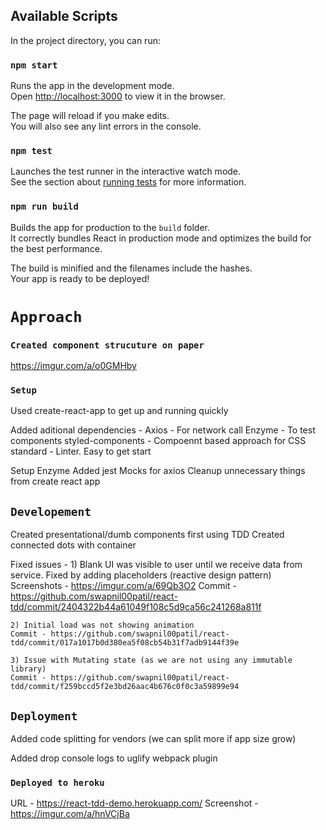 ## Available Scripts

In the project directory, you can run:

### `npm start`

Runs the app in the development mode.<br>
Open [http://localhost:3000](http://localhost:3000) to view it in the browser.

The page will reload if you make edits.<br>
You will also see any lint errors in the console.

### `npm test`

Launches the test runner in the interactive watch mode.<br>
See the section about [running tests](#running-tests) for more information.

### `npm run build`

Builds the app for production to the `build` folder.<br>
It correctly bundles React in production mode and optimizes the build for the best performance.

The build is minified and the filenames include the hashes.<br>
Your app is ready to be deployed!

# `Approach`

### `Created component strucuture on paper`

https://imgur.com/a/o0GMHby


### `Setup`

Used create-react-app to get up and running quickly

Added aditional dependencies  -
    Axios - For network call
    Enzyme - To test components
    styled-components - Compoennt based approach for CSS
    standard - Linter. Easy to get start

Setup Enzyme
Added jest Mocks for axios
Cleanup unnecessary things from create react app

## `Developement`

Created presentational/dumb components first using TDD
Created connected dots with container

Fixed issues - 
    1) Blank UI was visible to user until we receive data from service. Fixed by adding placeholders (reactive design pattern)
    Screenshots - https://imgur.com/a/69Qb3O2 
    Commit - https://github.com/swapnil00patil/react-tdd/commit/2404322b44a61049f108c5d9ca56c241268a811f

    2) Initial load was not showing animation
    Commit - https://github.com/swapnil00patil/react-tdd/commit/017a1017b0d380ea5f08cb54b31f7adb9144f39e

    3) Issue with Mutating state (as we are not using any immutable library)
    Commit - https://github.com/swapnil00patil/react-tdd/commit/f259bccd5f2e3bd26aac4b676c0f0c3a59899e94

## `Deployment`

Added code splitting for vendors (we can split more if app size grow)

Added drop console logs to uglify webpack plugin

### `Deployed to heroku`

URL - https://react-tdd-demo.herokuapp.com/
Screenshot - https://imgur.com/a/hnVCjBa